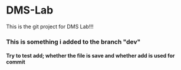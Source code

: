 # DMS-Lab

This is the git project for DMS Lab!!!

### This is something i added to the branch "dev"

#### Try to test add; whether the file is save and whether add is used for commit



